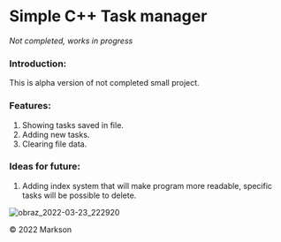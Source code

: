 
# Simple C++ Task manager
   *Not completed, works in progress* 

### Introduction:
   This is alpha version of not completed small project.
   

### Features:
  1. Showing tasks saved in file.
  2. Adding new tasks.
  3. Clearing file data.

### Ideas for future:
  1. Adding index system that will make program more readable, specific tasks will be possible to delete.
  
![obraz_2022-03-23_222920](https://user-images.githubusercontent.com/88060437/159798945-8a74813f-a2f8-4919-b6ce-eb4ec9b87715.png)

© 2022 Markson
